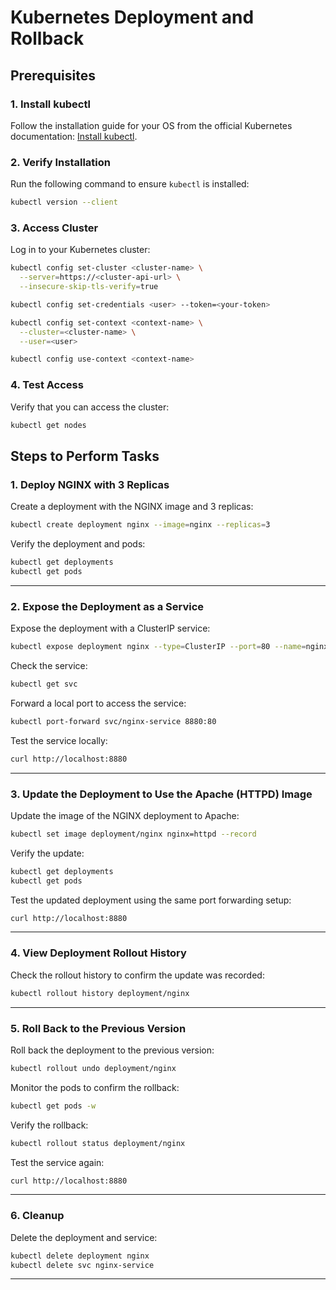 # **Kubernetes Deployment and Rollback**

## **Prerequisites**

### **1. Install kubectl**
Follow the installation guide for your OS from the official Kubernetes documentation: [Install kubectl](https://kubernetes.io/docs/tasks/tools/).

### **2. Verify Installation**
Run the following command to ensure `kubectl` is installed:
```bash
kubectl version --client
```

### **3. Access Cluster**
Log in to your Kubernetes cluster:

```bash
kubectl config set-cluster <cluster-name> \
  --server=https://<cluster-api-url> \
  --insecure-skip-tls-verify=true

kubectl config set-credentials <user> --token=<your-token>

kubectl config set-context <context-name> \
  --cluster=<cluster-name> \
  --user=<user>

kubectl config use-context <context-name>
```

### **4. Test Access**
Verify that you can access the cluster:
```bash
kubectl get nodes
```

## **Steps to Perform Tasks**

### **1. Deploy NGINX with 3 Replicas**
Create a deployment with the NGINX image and 3 replicas:
```bash
kubectl create deployment nginx --image=nginx --replicas=3
```

Verify the deployment and pods:
```bash
kubectl get deployments
kubectl get pods
```


---

### **2. Expose the Deployment as a Service**
Expose the deployment with a ClusterIP service:
```bash
kubectl expose deployment nginx --type=ClusterIP --port=80 --name=nginx-service
```

Check the service:
```bash
kubectl get svc
```


Forward a local port to access the service:
```bash
kubectl port-forward svc/nginx-service 8880:80
```

Test the service locally:
```bash
curl http://localhost:8880
```

---

### **3. Update the Deployment to Use the Apache (HTTPD) Image**
Update the image of the NGINX deployment to Apache:
```bash
kubectl set image deployment/nginx nginx=httpd --record
```

Verify the update:
```bash
kubectl get deployments
kubectl get pods
```

Test the updated deployment using the same port forwarding setup:
```bash
curl http://localhost:8880
```

---

### **4. View Deployment Rollout History**
Check the rollout history to confirm the update was recorded:
```bash
kubectl rollout history deployment/nginx
```


---

### **5. Roll Back to the Previous Version**
Roll back the deployment to the previous version:
```bash
kubectl rollout undo deployment/nginx
```

Monitor the pods to confirm the rollback:
```bash
kubectl get pods -w
```

Verify the rollback:
```bash
kubectl rollout status deployment/nginx
```

Test the service again:
```bash
curl http://localhost:8880
```

---

### **6. Cleanup**
Delete the deployment and service:
```bash
kubectl delete deployment nginx
kubectl delete svc nginx-service
```

---



